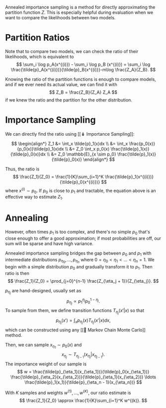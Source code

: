 Annealed importance sampling is a method for directly approximating the partition function $Z$. This is especially helpful during evaluation when we want to compare the likelihoods between two models.

# Partition Ratios
Note that to compare two models, we can check the ratio of their likelihoods, which is equivalent to 
$$
\sum_i \log p_A(x^{(i)}) - \sum_i \log p_B (x^{(i)}) = \sum_i \log \frac{\tilde{p}_A(x^{(i)})}{\tilde{p}_B(x^{(i)}}-m\log \frac{Z_A}{Z_B}.
$$


Knowing the ratio of the partition functions is enough to compare models, and if we ever need its actual value, we can find it with 
$$
Z_B = \frac{Z_B}{Z_A} Z_A
$$
 if we knew the ratio and the partition for the other distribution.

# Importance Sampling
We can directly find the ratio using [[🪆 Importance Sampling]]: 
$$
\begin{align*} Z_1 &= \int_x \tilde{p}_1(x)dx \\ &= \int_x \frac{p_0(x)}{p_0(x)}\tilde{p}_1(x)dx \\ &= Z_0 \int_x p_0(x) \frac{\tilde{p}_1(x)}{\tilde{p}_0(x)}dx \\ &= Z_0 \mathbb{E}_{x \sim p_0} \frac{\tilde{p}_1(x)}{\tilde{p}_0(x)} \end{align*}
$$


Thus, the ratio is 
$$
\frac{Z_1}{Z_0} = \frac{1}{K}\sum_{i=1}^K \frac{\tilde{p}_1(x^{(i)})}{\tilde{p}_0(x^{(i)})}
$$
 where $x^{(i)} \sim p_0$. If $p_0$ is close to $p_1$ and tractable, the equation above is an effective way to estimate $Z_1$.

# Annealing
However, often times $p_1$ is too complex, and there's no simple $p_0$ that's close enough to offer a good approximation; if most probabilities are off, our sum will be sparse and have high variance.

Annealed importance sampling bridges the gap between $p_0$ and $p_1$ with intermediate distributions $p_{\eta_0}, \ldots, p_{\eta_n}$ where $0 = \eta_0 < \eta_1 < \ldots < \eta_n = 1$. We begin with a simple distribution $p_0$ and gradually transform it to $p_1$. Then ratio is then 
$$
\frac{Z_1}{Z_0} = \prod_{j=0}^{n-1} \frac{Z_{\eta_j + 1}}{Z_{\eta_j}}.
$$


$p_{\eta_j}$ are hand-designed, usually set as 
$$
p_{\eta_j} \propto p_1^{\eta_j} p_0^{1 - \eta_j}.
$$
 To sample from them, we define transition functions $T_{\eta_j}(x' \vert x)$ so that 
$$
p_{\eta_j}(x') = \int_x p_{\eta_j}(x) T_{\eta_j}(x' \vert x) dx,
$$
 which can be constructed using any [[🎯 Markov Chain Monte Carlo]] method.

Then, we can sample $x_{\eta_1} \sim p_0(x)$ and 
$$
x_{\eta_j} \sim T_{\eta_{j-1}}(x_{\eta_j} \vert x_{\eta_{j-1}}).
$$
 The importance weight of our sample is 
$$
w = \frac{\tilde{p}_{\eta_1}(x_{\eta_1})}{\tilde{p}_0(x_{\eta_1})} \frac{\tilde{p}_{\eta_2}(x_{\eta_2})}{\tilde{p}_{\eta_1}(x_{\eta_2})} \ldots \frac{\tilde{p}_1(x_1)}{\tilde{p}_{\eta_n - 1}(x_{\eta_n})}
$$


With $K$ samples and weights $w^{(1)}, \ldots, w^{(K)}$, our ratio estimate is 
$$
\frac{Z_1}{Z_0} \approx \frac{1}{K}\sum_{i=1}^K w^{(k)}.
$$
